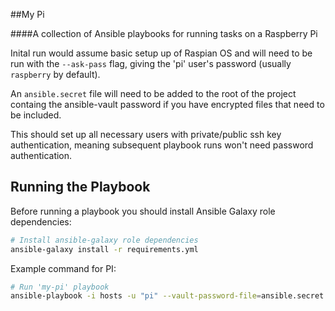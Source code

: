##My Pi

####A collection of Ansible playbooks for running tasks on a Raspberry Pi

Inital run would assume basic setup up of Raspian OS and will need to be run with the `--ask-pass` flag, giving the 'pi' user's password (usually `raspberry` by default).

An `ansible.secret` file will need to be added to the root of the project containg the ansible-vault password if you have encrypted files that need to be included.

This should set up all necessary users with private/public ssh key authentication, meaning subsequent playbook runs won't need password authentication.

## Running the Playbook

Before running a playbook you should install Ansible Galaxy role dependencies:

```sh
# Install ansible-galaxy role dependencies
ansible-galaxy install -r requirements.yml
```

Example command for PI:

```sh
# Run 'my-pi' playbook
ansible-playbook -i hosts -u "pi" --vault-password-file=ansible.secret my-pi.yml --ask-pass --check --diff
```
